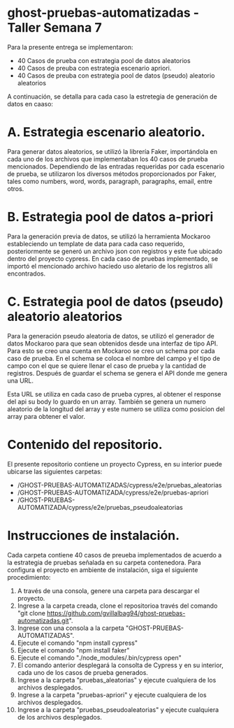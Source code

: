 # ghost-pruebas-automatizadas - Taller Semana 7

Para la presente entrega se implementaron:

 - 40 Casos de prueba con estrategia pool de datos aleatorios
 - 40 Casos de preuba con estrategia escenario apriori.
 - 40 Casos de preuba con estrategia pool de datos (pseudo) aleatorio aleatorios 

A continuación, se detalla para cada caso la estretegia de generación de datos en caaso:

# A. Estrategia escenario aleatorio.
Para generar datos aleatorios, se utilizó la librería Faker, importándola en cada uno de los archivos que implementaban los 40 casos de prueba mencionados. Dependiendo de las entradas requeridas por cada escenario de prueba, se utilizaron los diversos métodos proporcionados por Faker, tales como numbers, word, words, paragraph, paragraphs, email, entre otros.

# B. Estrategia pool de datos a-priori
Para la generación previa de datos, se utilizó la herramienta Mockaroo estableciendo un template de data para cada caso requerido, posteriormente se generó un archivo json con  registros y este fue ubicado dentro del proyecto cypress.  En cada caso de pruebas implementado, se importó el mencionado archivo haciedo uso aletario de los registros allí encontrados.


# C. Estrategia pool de datos (pseudo) aleatorio aleatorios
Para la generación pseudo aleatoria de datos, se utilizó el generador de datos Mockaroo para que sean obtenidos desde una interfaz de tipo API. Para esto se creo una cuenta en Mockaroo se creo un schema por cada caso de prueba. En el schema se coloca el nombre del campo y el tipo de campo con el que se quiere llenar el caso de prueba y la cantidad de registros. Después de guardar el schema se genera el API donde me genera una URL.

Esta URL se utiliza en cada caso de prueba cypres, al obtener el response del api su body lo guardo en un array. También se genera un numero aleatorio de la longitud del array y este numero se utiliza como posicion del array para obtener el valor.



# Contenido del repositorio.
El presente repositorio contiene un proyecto Cypress, en su interior puede ubicarse las siguientes carpetas:

- /GHOST-PRUEBAS-AUTOMATIZADAS/cypress/e2e/pruebas_aleatorias
- /GHOST-PRUEBAS-AUTOMATIZADA/cypress/e2e/pruebas-apriori
- /GHOST-PRUEBAS-AUTOMATIZADA/cypress/e2e/pruebas_pseudoaleatorias


# Instrucciones de instalación.
Cada carpeta contiene 40 casos de preueba implementados de acuerdo a la estrategia de pruebas señalada en su carpeta contenedora.  Para configura el proyecto en ambiente de instalación, siga el siguiente procedimiento:

1. A través de una consola, genere una carpeta para descargar el proyecto.
2. Ingrese a la carpeta creada, clone el repositorioa través del  comando "git clone https://github.com/gvillalbag94/ghost-pruebas-automatizadas.git".
3. Ingrese con una consola a la carpeta "GHOST-PRUEBAS-AUTOMATIZADAS".
4. Ejecute el comando "npm install cypress"
5. Ejecute el comando "npm install faker"
6. Ejecute el comando "./node_modules/.bin/cypress open"
7. El comando anterior desplegará la consolta de Cypress y en su interior, cada uno de los casos de prueba generados.
8. Ingrese a la carpeta "pruebas_aleatorias" y ejecute cualquiera de los archivos desplegados.
9. Ingrese a la carpeta "pruebas-apriori" y ejecute cualquiera de los archivos desplegados.
10. Ingrese a la carpeta "pruebas_pseudoaleatorias" y ejecute cualquiera de los archivos desplegados.



